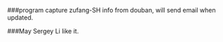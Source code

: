 ###program capture zufang-SH info from douban, will send email when updated.

###May Sergey Li like it.

